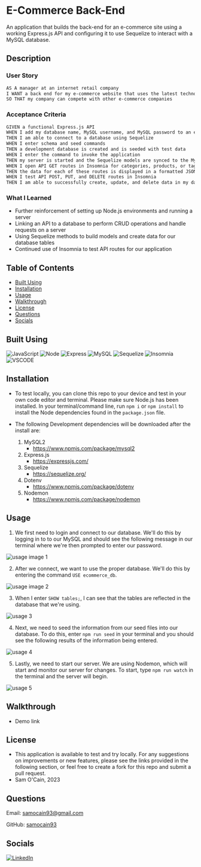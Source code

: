 # E-Commerce Back-End
An application that builds the back-end for an e-commerce site using a working Express.js API and configuring it to use Sequelize to interact with a MySQL database.

## Description




### User Story

```md
AS A manager at an internet retail company
I WANT a back end for my e-commerce website that uses the latest technologies
SO THAT my company can compete with other e-commerce companies
```

### Acceptance Criteria


```md
GIVEN a functional Express.js API
WHEN I add my database name, MySQL username, and MySQL password to an environment variable file
THEN I am able to connect to a database using Sequelize
WHEN I enter schema and seed commands
THEN a development database is created and is seeded with test data
WHEN I enter the command to invoke the application
THEN my server is started and the Sequelize models are synced to the MySQL database
WHEN I open API GET routes in Insomnia for categories, products, or tags
THEN the data for each of these routes is displayed in a formatted JSON
WHEN I test API POST, PUT, and DELETE routes in Insomnia
THEN I am able to successfully create, update, and delete data in my database
```

### What I Learned
- Further reinforcement of setting up Node.js environments and running a server 
- Linking an API to a database to perform CRUD operations and handle requests on a server
- Using Sequelize methods to build models and create data for our database tables
- Continued use of Insomnia to test API routes for our application


## Table of Contents

- [Built Using](#built-using)
- [Installation](#installation)
- [Usage](#usage)
- [Walkthrough](#walkthrough)
- [License](#license)
- [Questions](#questions)
- [Socials](#socials)


## Built Using
![JavaScript](https://img.shields.io/badge/JavaScript-323330?style=for-the-badge&logo=javascript&logoColor=F7DF1E) ![Node](https://img.shields.io/badge/Node.js-339933?style=for-the-badge&logo=nodedotjs&logoColor=white
) ![Express](https://img.shields.io/badge/Express.js-000000?style=for-the-badge&logo=express&logoColor=white
) ![MySQL](https://img.shields.io/badge/MySQL-005C84?style=for-the-badge&logo=mysql&logoColor=white) ![Sequelize](https://img.shields.io/badge/Sequelize-52B0E7?style=for-the-badge&logo=Sequelize&logoColor=white) ![Insomnia](https://img.shields.io/badge/Insomnia-5849be?style=for-the-badge&logo=Insomnia&logoColor=white) ![VSCODE](https://img.shields.io/badge/VSCode-0078D4?style=for-the-badge&logo=visual%20studio%20code&logoColor=white
)



## Installation


- To test locally, you can clone this repo to your device and test in your own code editor and terminal. 
Please make sure Node.js has been installed. In your terminal/command line, run `npm i` or `npm install` to install the Node dependencies found in the `package.json` file.

- The following Development dependencies will be downloaded after the install are:  
   1. MySQL2
        - https://www.npmjs.com/package/mysql2
   2. Express.js
        - https://expressjs.com/
   3. Sequelize
        - https://sequelize.org/
   4. Dotenv
        - https://www.npmjs.com/package/dotenv
   5. Nodemon
        - https://www.npmjs.com/package/nodemon

   


## Usage  

1. We first need to login and connect to our database. We'll do this by logging in to to our MySQL and should see the following message in our terminal where we're then prompted to enter our password.

![usage image 1](./assets/images/usage-1.png)

2. After we connect, we want to use the proper database. We'll do this by entering the command `USE ecommerce_db`.

![usage image 2](./assets/images/usage-2.png)

3. When I enter `SHOW tables;`, I can see that the tables are reflected in the database that we're using. 

![usage 3](./assets/images/usage-3.png)

4. Next, we need to seed the information from our seed files into our database. To do this, enter `npm run seed` in your terminal and you should see the following results of the information being entered.

![usage 4](./assets/images/usage-4.png)

5. Lastly, we need to start our server. We are using Nodemon, which will start and monitor our server for changes. To start, type `npm run watch` in the terminal and the server will begin.

![usage 5](./assets/images/usage-5.png)




## Walkthrough

  - Demo link



## License

- This application is available to test and try locally. For any suggestions on improvements or new features, please see the links provided in the following section, or feel free to create a fork for this repo and submit a pull request.
- Sam O'Cain, 2023


## Questions

Email: [samocain93@gmail.com](mailto:samocain93@gmail.com)  

GitHub: [samocain93](https://github.com/samocain93)  

## Socials

[![LinkedIn](https://img.shields.io/badge/LinkedIn-samocain-blue)](https://www.linkedin.com/in/samocain/)